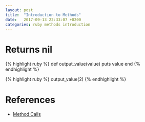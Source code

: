 ```yaml
---
layout: post
title:  "Introduction to Methods"
date:   2017-09-13 22:33:07 +0200
categories: ruby methods introduction
---
```


# Returns nil

{% highlight ruby %}
def output_value(value)
  puts value
end
{% endhighlight %}

{% highlight ruby %}
output_value(2)
{% endhighlight %}

# References

* [Method Calls][method-calls]

[method-calls]: https://en.wikibooks.org/wiki/Ruby_Programming/Syntax/Method_Calls
